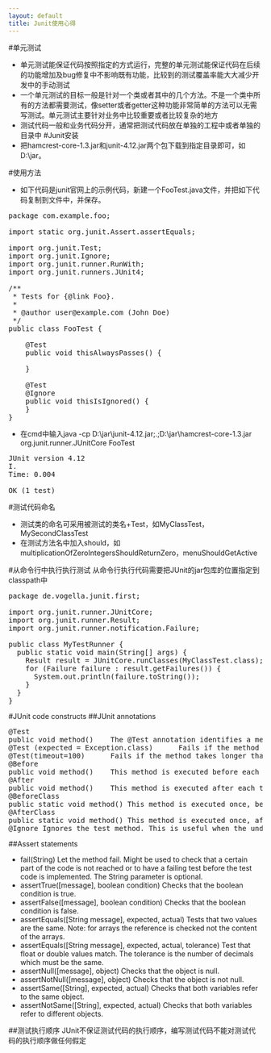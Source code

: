 ```yaml
---
layout: default
title: Junit使用心得
---
```

#单元测试
- 单元测试能保证代码按照指定的方式运行，完整的单元测试能保证代码在后续的功能增加及bug修复中不影响既有功能，比较到的测试覆盖率能大大减少开发中的手动测试
- 一个单元测试的目标一般是针对一个类或者其中的几个方法。不是一个类中所有的方法都需要测试，像setter或者getter这种功能非常简单的方法可以无需写测试。单元测试主要针对业务中比较重要或者比较复杂的地方
- 测试代码一般和业务代码分开，通常把测试代码放在单独的工程中或者单独的目录中
#Junit安装
- 把hamcrest-core-1.3.jar和junit-4.12.jar两个包下载到指定目录即可，如D:\jar。

#使用方法
- 如下代码是junit官网上的示例代码，新建一个FooTest.java文件，并把如下代码复制到文件中，并保存。
<pre class="prettyprint" id="java">
package com.example.foo;

import static org.junit.Assert.assertEquals;

import org.junit.Test;
import org.junit.Ignore;
import org.junit.runner.RunWith;
import org.junit.runners.JUnit4;

/**
 * Tests for {@link Foo}.
 *
 * @author user@example.com (John Doe)
 */
public class FooTest {

    @Test
    public void thisAlwaysPasses() {

    }

    @Test
    @Ignore
    public void thisIsIgnored() {
    }
}
</pre>
- 在cmd中输入java -cp D:\jar\junit-4.12.jar;.;D:\jar\hamcrest-core-1.3.jar org.junit.runner.JUnitCore FooTest
<pre class="prettyprint" id="java">
JUnit version 4.12
I.
Time: 0.004

OK (1 test)
</pre>

#测试代码命名
- 测试类的命名可采用被测试的类名+Test，如MyClassTest，MySecondClassTest
- 在测试方法名中加入should，如multiplicationOfZeroIntegersShouldReturnZero，menuShouldGetActive

#从命令行中执行执行测试
从命令行执行代码需要把JUnit的jar包库的位置指定到classpath中
<pre class="prettyprint" id="java">
package de.vogella.junit.first;

import org.junit.runner.JUnitCore;
import org.junit.runner.Result;
import org.junit.runner.notification.Failure;

public class MyTestRunner {
  public static void main(String[] args) {
    Result result = JUnitCore.runClasses(MyClassTest.class);
    for (Failure failure : result.getFailures()) {
      System.out.println(failure.toString());
    }
  }
} 
</pre>
#JUnit code constructs
##JUnit annotations
<pre class="prettyprint" id="java">
@Test 
public void method()    The @Test annotation identifies a method as a test method.
@Test (expected = Exception.class)		Fails if the method does not throw the named exception.
@Test(timeout=100)		Fails if the method takes longer than 100 milliseconds
@Before 
public void method()	This method is executed before each test. It is used to prepare the test environment (e.g., read input data, initialize the class).
@After 
public void method()	This method is executed after each test. It is used to cleanup the test environment (e.g., delete temporary data, restore defaults). It can also save memory by cleaning up expensive memory structures.
@BeforeClass 
public static void method()	This method is executed once, before the start of all tests. It is used to perform time intensive activities, for example, to connect to a database. Methods marked with this annotation need to be defined as static to work with JUnit.
@AfterClass 
public static void method()	This method is executed once, after all tests have been finished. It is used to perform clean-up activities, for example, to disconnect from a database. Methods annotated with this annotation need to be defined as static to work with JUnit.
@Ignore	Ignores the test method. This is useful when the underlying code has been changed and the test case has not yet been adapted. Or if the execution time of this test is too long to be included.
</pre>

##Assert statements
- fail(String)	Let the method fail. Might be used to check that a certain part of the code is not reached or to have a failing test before the test code is implemented. The String parameter is optional.
- assertTrue([message], boolean condition)	Checks that the boolean condition is true.
- assertFalse([message], boolean condition)	Checks that the boolean condition is false.
- assertEquals([String message], expected, actual)	Tests that two values are the same. Note: for arrays the reference is checked not the content of the arrays.
- assertEquals([String message], expected, actual, tolerance)	Test that float or double values match. The tolerance is the number of decimals which must be the same.
- assertNull([message], object)	Checks that the object is null.
- assertNotNull([message], object)	Checks that the object is not null.
- assertSame([String], expected, actual)	Checks that both variables refer to the same object.
- assertNotSame([String], expected, actual)	Checks that both variables refer to different objects.

##测试执行顺序
JUnit不保证测试代码的执行顺序，编写测试代码不能对测试代码的执行顺序做任何假定